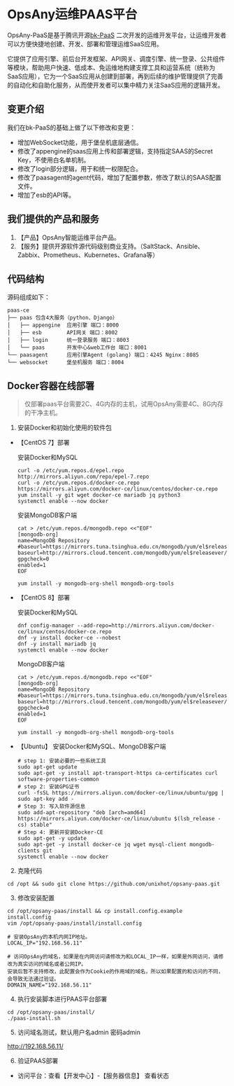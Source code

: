 # OpsAny运维PAAS平台

OpsAny-PaaS是基于腾讯开源[bk-PaaS](https://github.com/Tencent/bk-PaaS) 二次开发的运维开发平台，让运维开发者可以方便快捷地创建、开发、部署和管理运维SaaS应用。

它提供了应用引擎、前后台开发框架、API网关、调度引擎、统一登录、公共组件等模块，帮助用户快速、低成本、免运维地构建支撑工具和运营系统（统称为SaaS应用），它为一个SaaS应用从创建到部署，再到后续的维护管理提供了完善的自动化和自助化服务，从而使开发者可以集中精力关注SaaS应用的逻辑开发。

## 变更介绍

我们在bk-PaaS的基础上做了以下修改和变更：

- 增加WebSocket功能，用于堡垒机底层通信。
- 修改了appengine的saas应用上传和部署逻辑，支持指定SAAS的Secret Key，不使用白名单机制。
- 修改了login部分逻辑，用于和统一权限配合。
- 修改了paasagent的agent代码，增加了配置参数，修改了默认的SAAS配置文件。
- 增加了esb的API等。

## 我们提供的产品和服务


1. 【产品】OpsAny智能运维平台产品。
2. 【服务】提供开源软件源代码级别商业支持。（SaltStack、Ansible、Zabbix、Prometheus、Kubernetes、Grafana等）

## 代码结构

源码组成如下：

```
paas-ce
├── paas 包含4大服务（python、Django）
│   ├── appengine  应用引擎 端口：8000
│   ├── esb        API网关 端口：8002
│   ├── login      统一登录服务 端口：8003
│   └── paas       开发中心&web工作台 端口：8001
└── paasagent      应用引擎Agent (golang) 端口：4245 Nginx：8085
└── websocket      堡垒机服务 端口：8004
```

## Docker容器在线部署

> 仅部署paas平台需要2C、4G内存的主机，试用OpsAny需要4C、8G内存的干净主机。

1. 安装Docker和初始化使用的软件包

- 【CentOS 7】部署

  安装Docker和MySQL

  ```
  curl -o /etc/yum.repos.d/epel.repo http://mirrors.aliyun.com/repo/epel-7.repo
  curl -o /etc/yum.repos.d/docker-ce.repo https://mirrors.aliyun.com/docker-ce/linux/centos/docker-ce.repo
  yum install -y git wget docker-ce mariadb jq python3
  systemctl enable --now docker
  ```

  安装MongoDB客户端

  ```
  cat > /etc/yum.repos.d/mongodb.repo <<"EOF"
  [mongodb-org]
  name=MongoDB Repository
  #baseurl=https://mirrors.tuna.tsinghua.edu.cn/mongodb/yum/el$releasever/
  baseurl=http://mirrors.cloud.tencent.com/mongodb/yum/el$releasever/
  gpgcheck=0
  enabled=1
  EOF

  yum install -y mongodb-org-shell mongodb-org-tools
  ```

- 【CentOS 8】部署

  安装Docker和MySQL

  ```
  dnf config-manager --add-repo=http://mirrors.aliyun.com/docker-ce/linux/centos/docker-ce.repo
  dnf -y install docker-ce --nobest
  dnf -y install mariadb jq
  systemctl enable --now docker
  ```

  MongoDB客户端
  ```
  cat > /etc/yum.repos.d/mongodb.repo <<"EOF"
  [mongodb-org]
  name=MongoDB Repository
  #baseurl=https://mirrors.tuna.tsinghua.edu.cn/mongodb/yum/el$releasever/
  baseurl=http://mirrors.cloud.tencent.com/mongodb/yum/el$releasever/
  gpgcheck=0
  enabled=1
  EOF

  yum install -y mongodb-org-shell mongodb-org-tools
  ```

- 【Ubuntu】 安装Docker和MySQL、MongoDB客户端

  ```
  # step 1: 安装必要的一些系统工具
  sudo apt-get update
  sudo apt-get -y install apt-transport-https ca-certificates curl software-properties-common
  # step 2: 安装GPG证书
  curl -fsSL https://mirrors.aliyun.com/docker-ce/linux/ubuntu/gpg | sudo apt-key add -
  # Step 3: 写入软件源信息
  sudo add-apt-repository "deb [arch=amd64] https://mirrors.aliyun.com/docker-ce/linux/ubuntu $(lsb_release -cs) stable"
  # Step 4: 更新并安装Docker-CE
  sudo apt-get -y update
  sudo apt-get -y install docker-ce jq wget mysql-client mongodb-clients git
  systemctl enable --now docker
  ```

2. 克隆代码

```
cd /opt && sudo git clone https://github.com/unixhot/opsany-paas.git
```

3. 修改安装配置

```
cd /opt/opsany-paas/install && cp install.config.example install.config
vim /opt/opsany-paas/install/install.config

# 安装OpsAny的本机内网IP地址。
LOCAL_IP="192.168.56.11"

# 访问OpsAny的域名，如果是在内网访问请修改为和LOCAL_IP一样，如果是外网访问，请修改为真实访问的域名或者公网IP。
安装后暂不支持修改，此配置会作为Cookie的作用域的域名，所以如果配置的和访问的不同，会导致无法通过验证。
DOMAIN_NAME="192.168.56.11"
```

4. 执行安装脚本进行PAAS平台部署

```
cd /opt/opsany-paas/install/
./paas-install.sh 
```

5. 访问域名测试，默认用户名admin 密码admin

  http://192.168.56.11/

6. 验证PAAS部署

- 访问平台：查看【开发中心】-【服务器信息】 查看状态

